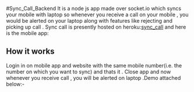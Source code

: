 #Sync_Call_Backend
It is a node js app made over socket.io which syncs your mobile with laptop so whenever you receive a call on your mobile ,
you would be alerted on your laptop along with features like rejecting and picking up call . Sync call is presently hosted 
on heroku:<a href="https://sync-call.herokuapp.com/">sync_call</a> and here is the mobile app:

<h2>How it works</h2>
Login in on mobile app and website with the same mobile number(i.e. the number on which you want to sync) and thats it .
Close app and now whenever you receive call , you will be alerted on laptop .Demo attached below:-
